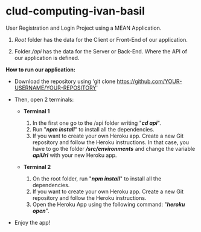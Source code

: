 # clud-computing-ivan-basil

User Registration and Login Project using a MEAN Application.

1. *_Root_* folder has the data for the Client or Front-End of our application.

2. Folder *_/api_* has the data for the Server or Back-End. Where the API of our application is defined.



**How to run our application:**

- Download the repository using 'git clone https://github.com/YOUR-USERNAME/YOUR-REPOSITORY'

- Then, open 2 terminals:

  - **Terminal 1**
  
    1. In the first one go to the /api folder writing "**_cd api_**". 
    2. Run "**_npm install_**" to install all the dependencies.
    3. If you want to create your own Heroku app. Create a new Git repository and follow the Heroku instructions. In that case, you have to go the folder **_/src/environments_** and change the variable **_apiUrl_** with your new Heroku app.


  - **Terminal 2**
  
    1. On the root folder, run "**_npm install_**" to install all the dependencies.
    2. If you want to create your own Heroku app. Create a new Git repository and follow the Heroku instructions.
    3. Open the Heroku App using the following command: "**_heroku open_**".
    
- Enjoy the app!
